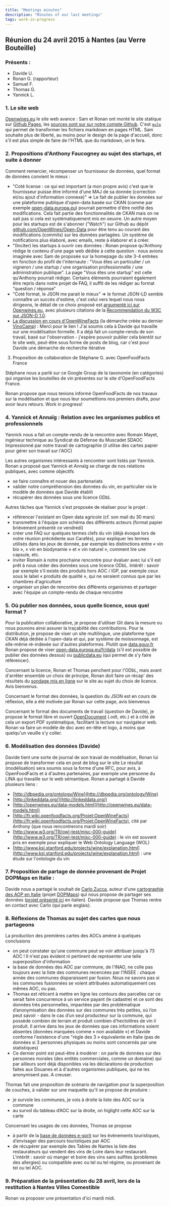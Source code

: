 ```yaml
---
title: "Meetings minutes"
description: "Minutes of our last meetings"
tags: work-in-progress
---
```



## Réunion du 24 avril 2015 à Nantes (au Verre Bouteille)

### Présents :

- Davide U.
- Ronan G. (rapporteur)
- Samuel F.
- Thomas G.
- Yannick L.

### 1. Le site web

[Openwines.eu](http://openwines.eu) le site web avance : Sam et Ronan ont monté le site statique sur [Github Pages](https://pages.githb.com/),
les [sources sont sur sur notre compte Github](https://github.com/OpenWines/openwines.github.io).
C'est [`gulp`](http://gulpjs.com/) qui permet de transformer les fichiers markdown en pages HTML.
Sam souhaite plus de liberté, au moins pour le design de la page d'accueil, donc s'il est plus simple de faire de l'HTML que du markdown, on le fera. 

### 2. Propositions d'Anthony Faucogney au sujet des startups, et suite à donner

Comment remercier, récompenser un fournisseur de données, quel format de données convient le mieux :

- "Coté license : ce qui est important (a mon propre avis) c'est que le fournisseur puisse être informé d'une MAJ de sa donnée (correction et/ou ajout d'information connexe)" => Le fait de publier les données sur une plateforme publique d'open-data basée sur CKAN (comme par exemple [open-data.europa.eu](https://open-data.europa.eu)) pourrait permettre d'être notifié des modifications. Cela fait partie des fonctionnalités de CKAN mais on ne sait pas si cela est systématiquement mis en oeuvre. Un autre moyen pour les startups est de s'abonner ("Watch") sur Github au dépôt [github.com/OpenWines/Open-Data](https://github.com/OpenWines/Open-Data) pour être tenu au courant des modifications (commits) sur les données partagées. Un système de notifications plus élaboré, avec emails, reste à élaborer et à créer.
- "(Inciter) les startups à ouvrir ces données : Ronan propose qu'Anthony rédige le contenu d'une page web dédiée à cette question : nous avions imaginée avec Sam de proposée sur la homepage du site 3-4 entrées en fonction du profil de l'internaute : "Vous êtes un particulier / un vigneron / une startup / une organisation professionnelle / une administration publique". La page "Vous êtes une startup" est celle qu'Anthony pourrait rédiger. Certains éléments pourraient également être repris dans notre projet de FAQ, il suffit de les rédiger au format "question / réponse" 
- "Coté format, le JSON me parait le mieux" => le format JSON-LD semble connaître un succès d'estime, c'est celui vers lequel nous nous dirigeons, le détail de ce choix proposé est [argumenté ici sur Openwines.eu](http://openwines.eu/data-models.html), avec plusieurs citations de la [Recommendation du W3C sur JSON-D 1.0](www.w3.org/TR/json-ld/).
- [La discussion en cours d'OpenWineFacts](http://fr.wiki.openfoodfacts.org/Projet:OpenWineFacts) (la démarche créée au dernier [VinoCamp](http://vinocamp.fr/)) : Merci pour le lien ! J'ai soumis cela à Davide qui travaille sur une modélisation formelle. Il a déjà fait un compte-rendu de son travail, basé sur l'observation - j'espère pouvoir publier cela bientôt sur le site web, peut-être sous forme de posts de blog, car c'est pour Davide une démarche de recherche itérative 

3. Proposition de collaboration de Stéphane G. avec OpenFoodFacts France

Stéphane nous a parlé sur ce Google Group de la taxonomie (en catégories) qui organise les bouteilles de vin présentes sur le site d'OpenFoodFacts France.

Ronan propose que nous tenions informé OpenFoodFacts de nos travaux sur la modélisation et que nous leur soumettions nos premiers drafts, pour avoir leurs retours. Work in progress!


### 4. Yannick et Annaïg : Relation avec les organismes publics et professionnels

Yannick nous a fait un compte-rendu de la rencontre avec Romain Mayet, ingénieur technique au Syndicat de Défense du Muscadet SDAOC
Impressionné par notre travail de cartographie (il utilise des cartes papier pour gérer son travail sur l'AOC)

Les autres organismes intéressants à rencontrer sont listés par Yannick. Ronan a proposé que Yannick et Annaïg se charge de nos relations publiques, avec comme objectifs

- se faire connaître et nouer des partenariats
- valider notre compréhension des données du vin, en particulier via le modèle de données que Davide établit
- récupérer des données sous une licence ODbL

Autres tâches que Yannick s'est proposée de réaliser pour le projet :

- référencer l'existant en Open data agricole (cf. son mail du 30 mars)
- transmettre à l'équipe son schéma des différents acteurs (format papier brièvement présenté ce vendredi)
- créer une FAQ sur quelques termes clefs du vin (déjà évoqué lors de notre réunion précédente aux Carafés), pour expliquer les termes utilisés dans les jeux de donnée, par exemple les distinctions entre « vin bio », « vin en biodynamie » et « vin naturel », comment lire une capsule, etc.
- inviter Romain à notre prochaine rencontre pour évaluer avec lui s'il est prêt à nous céder des données sous une licence ODbL. Intérêt : savoir par exemple s’il existe des produits hors AOC / IGP, par exemple ceux sous le label « produits de qualité », qui ne seraient connus que par les chambres d'agriculture
- organiser un plan de rencontre des différents organismes et partager avec l'équipe un compte-rendu de chaque rencontre


### 5. Où publier nos données, sous quelle licence, sous quel format ?

Pour la publication collaborative, je propose d'utiliser Git dans la mesure ou nous pouvons ainsi assurer la traçabilité des contributions.
Pour la distribution, je propose de viser un site multilingue, une plateforme type CKAN déjà dédiée à l'open-data et qui, par système de moissonnage, est elle-même ré-indexée sur d'autres plateformes. Plutôt que [data.gouv.fr](https://www.data.gouv.fr/fr/) Ronan propose de viser [open-data.europa.eu/fr/data](https://open-data.europa.eu/fr/data) (s'il est possible de publier des données dessus) ou [publicdata.eu](http://publicdata.eu) (qui permet de s'y faire référencer).

Concernant la licence, Ronan et Thomas penchent pour l'ODbL, mais avant d'arrêter ensemble un choix de principe, Ronan doit faire un récap' des résultats du [sondage mis en ligne](http://openwines.eu/license.html#help-us-choose-the-best-open-data-license-for-openwines-) sur le site au sujet du choix de licence. Avis bienvenus.

Concernant le format des données, la question du JSON est en cours de réflexion, elle a été motivée par Ronan sur cette page, avis bienvenus

Concernant le format des documents de travail (question de Davide), je propose le format libre et ouvert [OpenDocument](http://fr.wikipedia.org/wiki/OpenDocument) (.odt, etc.) et à côté de cela un export PDF systématique, facilitant la lecture sur navigateur web. Ronan va faire un modèle de doc avec en-tête et logo, à moins que quelqu'un veuille s'y coller.

### 6. Modélisation des données (Davide)

Davide tient une sorte de journal de son travail de modélisation, Ronan lui propose de transformer cela en post de blog sur le site
Le résultat (modélisation) sera soumis sous la forme d'une RFC, pour avis, à OpenFoodFacts et à d'autres partenaires, par exemple une personne du LINA qui travaille sur le web sémantique. Ronan a partagé à Davide plusieurs liens :

- [http://dbpedia.org/ontology/Wine](http://dbpedia.org/ontology/Wine)
- [http://linkeddata.org/](http://linkeddata.org/)
- [http://openwines.eu/data-models.html](http://openwines.eu/data-models.html)
- [http://fr.wiki.openfoodfacts.org/Projet:OpenWineFacts](http://fr.wiki.openfoodfacts.org/Projet:OpenWineFacts), cité par Anthony (que nous rencontrerons mardi soir)
- [http://www.w3.org/TR/owl-test/misc-000-guide](http://www.w3.org/TR/owl-test/misc-000-guide) : le vin est souvent pris en exemple pour expliquer le Web Ontology Language (WOL)
- [http://www.ksl.stanford.edu/projects/wine/explanation.html](http://www.ksl.stanford.edu/projects/wine/explanation.html) : une étude sur l'ontologie du vin

### 7. Proposition de partage de donnée provenant de Projet DOPMaps en Italie : 

Davide nous a partagé le souhait de [Carlo Zucca](https://www.linkedin.com/in/carlozucca), auteur d'une [cartographie des AOP en Italie](http://mangomap.com/maps/17547/DOP%20Maps%20-%20example%20-%20C.%20Zucca?preview=true#) (projet [DOPMaps](https://www.facebook.com/pages/DOPmaps/1452323921724004?sk=info&tab=page_info)) qui nous propose de partager ses données ([projet présenté ici](http://unless.altervista.org/produzioni-d-o-p/) en italien). Davide propose que Thomas rentre en contact avec Carlo (qui parle anglais).

### 8. Réflexions de Thomas au sujet des cartes que nous partageons 

La production des premières cartes des AOCs amène à quelques conclusions

- on peut constater qu'une commune peut se voir attribuer jusqu'à 73 AOC ! Il n'est pas évident ni pertinent de représenter une telle superposition d'information
- la base de données des AOC par commune, de l'INAO, ne colle pas toujours avec la liste des communes recencées par l'INSEE : chaque année des communes disparaissent par fusion. Nous ne savons pas si les communes fusionnées se voient attribuées automatiquement ces mêmes AOC, ou pas.
- Thomas est réticent à mettre en ligne les contours des parcelles car ce serait faire concurrence à un service payant (le cadastre) et ce sont des données très personnelles, impactées par des problématique d’anonymisation des données sur des communes très petites, où l’on peut savoir - dans le cas d’un seul producteur sur la commune, qui possède combien de terrain et produit combien d’hectolitres de vin il produit. Il arrive dans les jeux de données que ces informations soient absentes (données marquées comme « non available ») et Davide conforme l'existence d'une "règle des 3 » équivalente en Italie (pas de données si 3 personnes physiques ou moins sont concernés par une statistiques)  
- Ce dernier point est peut-être à modérer : on parle de données sur des personnes morales (des entités commerciales, comme un domaine) qui par ailleurs sont déjà disponibles via les déclarations de production faites aux Douanes et à d'autres organismes publiques, qui ne les anonymisent pas. A creuser.

Thomas fait une proposition de scénario de navigation pour la superposition de couches, à valider sur une maquette qu'il se propose de produire :

- je survole les communes, je vois à droite la liste des AOC sur la commune
- au survol du tableau d’AOC sur la droite, on higlight cette AOC sur la carte

Concernant les usages de ces données, Thomas se propose

- à partir de la [base de données e-sprit](http://www.e-sprit.fr/le-projet-e-sprit/) sur les évènements touristiques, d’envisager des parcours touristiques par AOC
- de récupérer par exemple des Tables de Nantes la liste des restaurateurs qui vendent des vins de Loire dans leur restaurant. L'intérêt : savoir où manger et boire des vins sans sulfites (problèmes des allergies) ou compatible avec ou tel ou tel régime, ou provenant de tel ou tel AOC.

### 9. Préparation de la présentation du 28 avril, lors de la restitution à Nantes Villes Comestible

Ronan va proposer une présentation d'ici mardi midi.